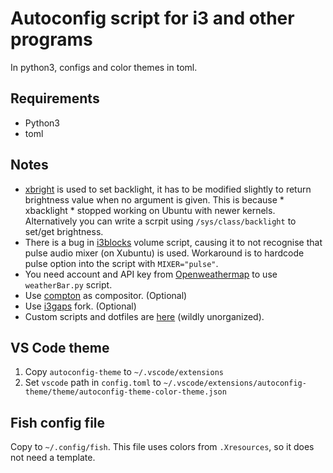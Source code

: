 # Autoconfig script for i3 and other programs

In python3, configs and color themes in toml.

## Requirements
* Python3
* toml

## Notes

* [xbright](https://github.com/snobb/xbright) is used to set backlight, it has to be modified slightly to return brightness value when no argument is given. This is because * xbacklight * stopped working on Ubuntu with newer kernels. Alternatively you can write a scrpit using `/sys/class/backlight` to set/get brightness.
* There is a bug in [i3blocks](https://github.com/vivien/i3blocks) volume script, causing it to not recognise that pulse audio mixer (on Xubuntu) is used. Workaround is to hardcode pulse option into the script with `MIXER="pulse"`.
* You need account and API key from [Openweathermap](https://home.openweathermap.org) to use `weatherBar.py` script.
* Use [compton](https://github.com/chjj/compton) as compositor. (Optional)
* Use [i3gaps](https://github.com/Airblader/i3) fork. (Optional)
* Custom scripts and dotfiles are [here](https://github.com/ggljzr/i3config) (wildly unorganized).


## VS Code theme

1. Copy ``autoconfig-theme`` to ``~/.vscode/extensions``
2. Set ``vscode`` path in ``config.toml`` to ``~/.vscode/extensions/autoconfig-theme/theme/autoconfig-theme-color-theme.json``

## Fish config file

Copy to ``~/.config/fish``. This file uses colors from ``.Xresources``, so it does not need a template.
